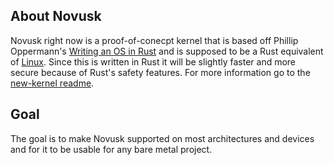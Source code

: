 ## About Novusk

Novusk right now is a proof-of-conecpt kernel that is based off Phillip Oppermann's 
[Writing an OS in Rust](https://os.phil-opp.com/) and is supposed to be a Rust equivalent of 
[Linux](https://github.com/torvalds/linux/). Since this is written in Rust it will be slightly faster and more secure
because of Rust's safety features. For more information go to the 
[new-kernel readme](https://github.com/new-kernel/new-kernel).

## Goal

The goal is to make Novusk supported on most architectures and devices and for it to be usable for any bare metal 
project.
